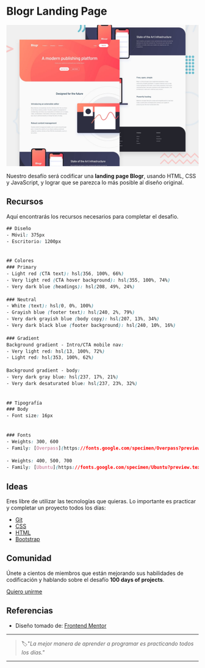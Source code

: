 # Blogr Landing Page

![blogr landing page](./img/41-day.jpeg)

Nuestro desafío será codificar una **landing page Blogr**, usando HTML, CSS y JavaScript, y lograr que se parezca lo más posible al diseño original.

## Recursos

Aquí encontrarás los recursos necesarios para completar el desafío.

```css
## Diseño
- Móvil: 375px
- Escritorio: 1200px


## Colores
### Primary
- Light red (CTA text): hsl(356, 100%, 66%)
- Very light red (CTA hover background): hsl(355, 100%, 74%)
- Very dark blue (headings): hsl(208, 49%, 24%)

### Neutral
- White (text): hsl(0, 0%, 100%)
- Grayish blue (footer text): hsl(240, 2%, 79%)
- Very dark grayish blue (body copy): hsl(207, 13%, 34%)
- Very dark black blue (footer background): hsl(240, 10%, 16%)

### Gradient
Background gradient - Intro/CTA mobile nav:
- Very light red: hsl(13, 100%, 72%)
- Light red: hsl(353, 100%, 62%)

Background gradient - body:
- Very dark gray blue: hsl(237, 17%, 21%)
- Very dark desaturated blue: hsl(237, 23%, 32%)


## Tipografía
### Body
- Font size: 16px


### Fonts
- Weights: 300, 600
- Family: [Overpass](https://fonts.google.com/specimen/Overpass?preview.text_type=custom)

- Weights: 400, 500, 700
- Family: [Ubuntu](https://fonts.google.com/specimen/Ubuntu?preview.text_type=custom)
```

## Ideas

Eres libre de utilizar las tecnologías que quieras. Lo importante es practicar y completar un proyecto todos los días:

- [Git](https://git-scm.com/)
- [CSS](https://www.w3schools.com/css/default.asp)
- [HTML](https://www.w3schools.com/html/default.asp)
- [Bootstrap](https://getbootstrap.com/)

## Comunidad

Únete a cientos de miembros que están mejorando sus habilidades de codificación y hablando sobre el desafío **100 days of projects**.

<a href="https://chat.whatsapp.com/LDaK0dksr8f7FbsTWSf0ww" class="btn">
  Quiero unirme
</a>


## Referencias

- Diseño tomado de: [Frontend Mentor](https://www.frontendmentor.io/challenges/blogr-landing-page-EX2RLAApP)

---

> 🏷️"_La mejor manera de aprender a programar es practicando todos los días."_  

---